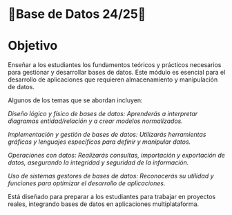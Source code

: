 # 💾Base de Datos 24/25💾

# Objetivo 
Enseñar a los estudiantes los fundamentos teóricos y prácticos necesarios para gestionar y desarrollar bases de datos. Este módulo es esencial para el desarrollo de aplicaciones que requieren almacenamiento y manipulación de datos.

Algunos de los temas que se abordan incluyen:

*Diseño lógico y físico de bases de datos: Aprenderás a interpretar diagramas entidad/relación y a crear modelos normalizados.*

*Implementación y gestión de bases de datos: Utilizarás herramientas gráficas y lenguajes específicos para definir y manipular datos.*

*Operaciones con datos: Realizarás consultas, importación y exportación de datos, asegurando la integridad y seguridad de la información.*

*Uso de sistemas gestores de bases de datos: Reconocerás su utilidad y funciones para optimizar el desarrollo de aplicaciones.*

Está diseñado para preparar a los estudiantes para trabajar en proyectos reales, integrando bases de datos en aplicaciones multiplataforma.
